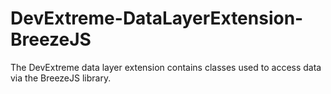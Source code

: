 # DevExtreme-DataLayerExtension-BreezeJS
The DevExtreme data layer extension contains classes used to access data via the BreezeJS library.
